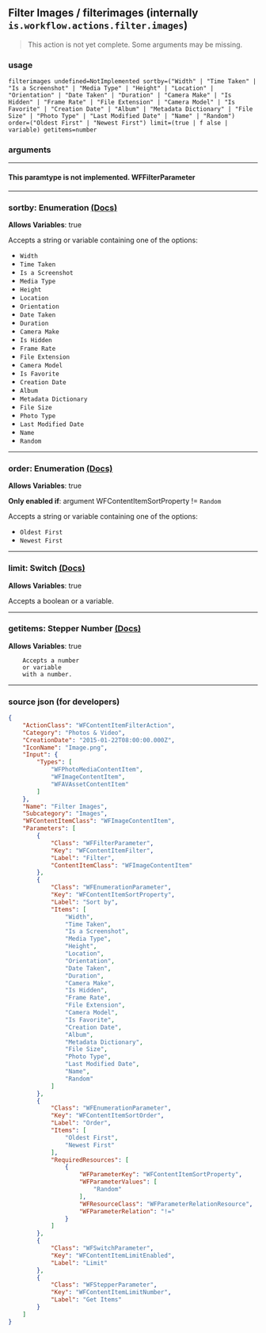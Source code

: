 
## Filter Images / filterimages (internally `is.workflow.actions.filter.images`)

> This action is not yet complete. Some arguments may be missing.



### usage
```
filterimages undefined=NotImplemented sortby=("Width" | "Time Taken" | "Is a Screenshot" | "Media Type" | "Height" | "Location" | "Orientation" | "Date Taken" | "Duration" | "Camera Make" | "Is Hidden" | "Frame Rate" | "File Extension" | "Camera Model" | "Is Favorite" | "Creation Date" | "Album" | "Metadata Dictionary" | "File Size" | "Photo Type" | "Last Modified Date" | "Name" | "Random") order=("Oldest First" | "Newest First") limit=(true | f alse | variable) getitems=number
```

### arguments

---

#### This paramtype is not implemented. WFFilterParameter

---

### sortby: Enumeration [(Docs)](https://pfgithub.github.io/shortcutslang/gettingstarted#enum-select-field)
**Allows Variables**: true



Accepts a string 
or variable
containing one of the options:

- `Width`
- `Time Taken`
- `Is a Screenshot`
- `Media Type`
- `Height`
- `Location`
- `Orientation`
- `Date Taken`
- `Duration`
- `Camera Make`
- `Is Hidden`
- `Frame Rate`
- `File Extension`
- `Camera Model`
- `Is Favorite`
- `Creation Date`
- `Album`
- `Metadata Dictionary`
- `File Size`
- `Photo Type`
- `Last Modified Date`
- `Name`
- `Random`

---

### order: Enumeration [(Docs)](https://pfgithub.github.io/shortcutslang/gettingstarted#enum-select-field)
**Allows Variables**: true

**Only enabled if**: argument WFContentItemSortProperty != `Random`

Accepts a string 
or variable
containing one of the options:

- `Oldest First`
- `Newest First`

---

### limit: Switch [(Docs)](https://pfgithub.github.io/shortcutslang/gettingstarted#switch-or-expanding-or-boolean-fields)
**Allows Variables**: true



Accepts a boolean
or a variable.

---

### getitems: Stepper Number [(Docs)](https://pfgithub.github.io/shortcutslang/gettingstarted#stepper-number-fields)
**Allows Variables**: true



		Accepts a number 
		or variable
		with a number.

---

### source json (for developers)

```json
{
	"ActionClass": "WFContentItemFilterAction",
	"Category": "Photos & Video",
	"CreationDate": "2015-01-22T08:00:00.000Z",
	"IconName": "Image.png",
	"Input": {
		"Types": [
			"WFPhotoMediaContentItem",
			"WFImageContentItem",
			"WFAVAssetContentItem"
		]
	},
	"Name": "Filter Images",
	"Subcategory": "Images",
	"WFContentItemClass": "WFImageContentItem",
	"Parameters": [
		{
			"Class": "WFFilterParameter",
			"Key": "WFContentItemFilter",
			"Label": "Filter",
			"ContentItemClass": "WFImageContentItem"
		},
		{
			"Class": "WFEnumerationParameter",
			"Key": "WFContentItemSortProperty",
			"Label": "Sort by",
			"Items": [
				"Width",
				"Time Taken",
				"Is a Screenshot",
				"Media Type",
				"Height",
				"Location",
				"Orientation",
				"Date Taken",
				"Duration",
				"Camera Make",
				"Is Hidden",
				"Frame Rate",
				"File Extension",
				"Camera Model",
				"Is Favorite",
				"Creation Date",
				"Album",
				"Metadata Dictionary",
				"File Size",
				"Photo Type",
				"Last Modified Date",
				"Name",
				"Random"
			]
		},
		{
			"Class": "WFEnumerationParameter",
			"Key": "WFContentItemSortOrder",
			"Label": "Order",
			"Items": [
				"Oldest First",
				"Newest First"
			],
			"RequiredResources": [
				{
					"WFParameterKey": "WFContentItemSortProperty",
					"WFParameterValues": [
						"Random"
					],
					"WFResourceClass": "WFParameterRelationResource",
					"WFParameterRelation": "!="
				}
			]
		},
		{
			"Class": "WFSwitchParameter",
			"Key": "WFContentItemLimitEnabled",
			"Label": "Limit"
		},
		{
			"Class": "WFStepperParameter",
			"Key": "WFContentItemLimitNumber",
			"Label": "Get Items"
		}
	]
}
```
